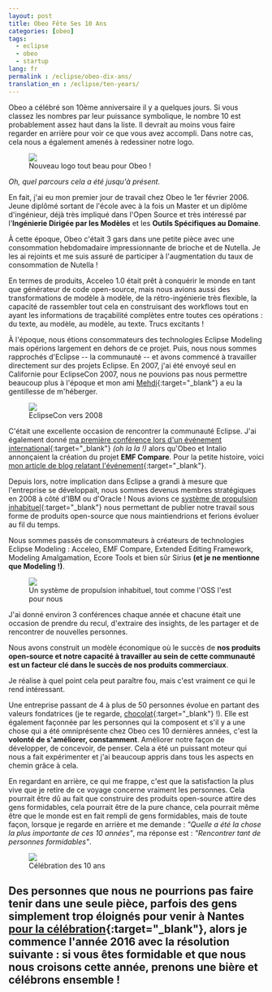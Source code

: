 ```yaml
---
layout: post
title: Obeo Fête Ses 10 Ans
categories: [obeo]
tags:
  - eclipse
  - obeo
  - startup
lang: fr
permalink : /eclipse/obeo-dix-ans/
translation_en : /eclipse/ten-years/
---
```


Obeo a célébré son 10ème anniversaire il y a quelques jours. Si vous classez les nombres par leur puissance symbolique, le nombre 10 est probablement assez haut dans la liste. Il devrait au moins vous faire regarder en arrière pour voir ce que vous avez accompli. Dans notre cas, cela nous a également amenés à redessiner notre logo.

<figure>
    <a href="https://blog.obeosoft.com/fr/en/post/obeo-10th-birthday"><img src="{{ site.url }}/images/blog/obeo-logo.jpg"></a>    
    <figcaption>Nouveau logo tout beau pour Obeo !</figcaption>
</figure>

*Oh, quel parcours cela a été jusqu'à présent.*

En fait, j'ai eu mon premier jour de travail chez Obeo le 1er février 2006. Jeune diplômé sortant de l'école avec à la fois un Master et un diplôme d'ingénieur, déjà très impliqué dans l'Open Source et très intéressé par l'**Ingénierie Dirigée par les Modèles** et les **Outils Spécifiques au Domaine**.

À cette époque, Obeo c'était 3 gars dans une petite pièce avec une consommation hebdomadaire impressionnante de brioche et de Nutella. Je les ai rejoints et me suis assuré de participer à l'augmentation du taux de consommation de Nutella !

En termes de produits, Acceleo 1.0 était prêt à conquérir le monde en tant que générateur de code open-source, mais nous avions aussi des transformations de modèle à modèle, de la rétro-ingénierie très flexible, la capacité de rassembler tout cela en construisant des workflows tout en ayant les informations de traçabilité complètes entre toutes ces opérations : du texte, au modèle, au modèle, au texte. Trucs excitants !

À l'époque, nous étions consommateurs des technologies Eclipse Modeling mais opérions largement en dehors de ce projet. Puis, nous nous sommes rapprochés d'Eclipse -- la communauté -- et avons commencé à travailler directement sur des projets Eclipse.
En 2007, j'ai été envoyé seul en Californie pour EclipseCon 2007, nous ne pouvions pas nous permettre beaucoup plus à l'époque et mon ami [Mehdi](https://twitter.com/mehdiaitoufkir){:target="_blank"} a eu la gentillesse de m'héberger.

<figure>
    <a href="{{ site.url }}/images/blog/eclipsecon_santa_clara.jpg"><img src="{{ site.url }}/images/blog/eclipsecon_santa_clara.jpg"></a>    
    <figcaption>EclipseCon vers 2008</figcaption>
</figure>

C'était une excellente occasion de rencontrer la communauté Eclipse. J'ai également donné [ma première conférence lors d'un événement international](https://www.eclipsecon.org/2007/indexb8e1.html?page=sub/&id=3593){:target="_blank"} *(oh la la !)* alors qu'Obeo et Intalio annonçaient la création du projet **EMF Compare**.
Pour la petite histoire, voici [mon article de blog relatant l'événement](https://cedric.brun.io/joining-community/){:target="_blank"}.

Depuis lors, notre implication dans Eclipse a grandi à mesure que l'entreprise se développait, nous sommes devenus membres stratégiques en 2008 à côté d'IBM ou d'Oracle ! Nous avions ce [système de propulsion inhabituel](https://cedric.brun.io/unusual-propulsion-system/){:target="_blank"} nous permettant de publier notre travail sous forme de produits open-source que nous maintiendrions et ferions évoluer au fil du temps.

Nous sommes passés de consommateurs à créateurs de technologies Eclipse Modeling : Acceleo, EMF Compare, Extended Editing Framework, Modeling Amalgamation, Ecore Tools et bien sûr Sirius **(et je ne mentionne que Modeling !)**.

<figure>
    <a href="{{ site.url }}/images/blog/propulsion.jpg"><img src="{{ site.url }}/images/blog/propulsion.jpg"></a>     
    <figcaption>Un système de propulsion inhabituel, tout comme l'OSS l'est pour nous</figcaption>
</figure>

J'ai donné environ 3 conférences chaque année et chacune était une occasion de prendre du recul, d'extraire des insights, de les partager et de rencontrer de nouvelles personnes.

Nous avons construit un modèle économique où le succès de **nos produits open-source et notre capacité à travailler au sein de cette communauté est un facteur clé dans le succès de nos produits commerciaux**.

Je réalise à quel point cela peut paraître fou, mais c'est vraiment ce qui le rend intéressant.

Une entreprise passant de 4 à plus de 50 personnes évolue en partant des valeurs fondatrices (je te regarde, [chocolat](https://cedric.brun.io/chocolate-commit/){:target="_blank"} !). Elle est également façonnée par les personnes qui la composent et s'il y a une chose qui a été omniprésente chez Obeo ces 10 dernières années, c'est la **volonté de s'améliorer, constamment**. Améliorer notre façon de développer, de concevoir, de penser. Cela a été un puissant moteur qui nous a fait expérimenter et j'ai beaucoup appris dans tous les aspects en chemin grâce à cela.

En regardant en arrière, ce qui me frappe, c'est que la satisfaction la plus vive que je retire de ce voyage concerne vraiment les personnes. Cela pourrait être dû au fait que construire des produits open-source attire des gens formidables, cela pourrait être de la pure chance, cela pourrait même être que le monde est en fait rempli de gens formidables, mais de toute façon, lorsque je regarde en arrière et me demande : *"Quelle a été la chose la plus importante de ces 10 années"*, ma réponse est : *"Rencontrer tant de personnes formidables"*.

<figure>
    <a href="{{ site.url }}/images/blog/10years.jpg"><img src="{{ site.url }}/images/blog/10years.jpg"></a>    
    <figcaption>Célébration des 10 ans</figcaption>
</figure>

Des personnes que nous ne pourrions pas faire tenir dans une seule pièce, parfois des gens simplement trop éloignés pour venir à Nantes [pour la célébration](https://www.flickr.com/photos/136734847@N08/sets/72157663119532269){:target="_blank"}, alors je commence l'année 2016 avec la résolution suivante : **si vous êtes formidable et que nous nous croisons cette année, prenons une bière et célébrons ensemble !**
---